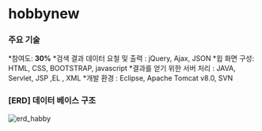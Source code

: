 # hobbynew

### 주요 기술
*참여도: **30%**
*검색 결과 데이터 요철 및 출력 : jQuery, Ajax, JSON
*윕 화면 구성: HTML, CSS, BOOTSTRAP, javascript
*결과를 얻기 위한 서버 처리 : JAVA, Servlet, JSP ,EL , XML
*개발 환경 : Eclipse, Apache Tomcat v8.0, SVN




### [ERD] 데이터 베이스 구조 

![erd_habby](https://user-images.githubusercontent.com/17943275/41738686-480a2376-7582-11e8-930f-ed815f1ca86c.png)
